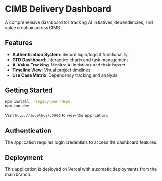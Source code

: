 # CIMB Delivery Dashboard

A comprehensive dashboard for tracking AI initiatives, dependencies, and value creation across CIMB.

## Features

- **Authentication System**: Secure login/logout functionality
- **GTD Dashboard**: Interactive charts and task management
- **AI Value Tracking**: Monitor AI initiatives and their impact
- **Timeline View**: Visual project timelines
- **Use Case Matrix**: Dependency tracking and analysis

## Getting Started

```bash
npm install --legacy-peer-deps
npm run dev
```

Visit `http://localhost:3000` to view the application.

## Authentication

The application requires login credentials to access the dashboard features.

## Deployment

This application is deployed on Vercel with automatic deployments from the main branch.
